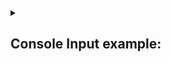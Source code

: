 
<details>

<summary>  
  
  ##   Console Input example: 
  
</summary>


input file name format:

src/main/java/org/creditcard/sample_files/input_file.json


output file name format:

src/main/java/org/creditcard/sample_files/output_file.json

</details>
